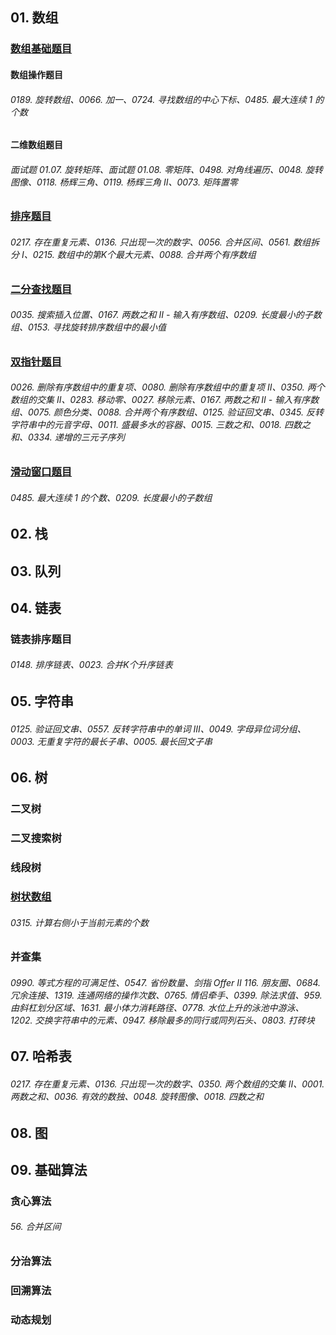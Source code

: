 ## 01. 数组

### [数组基础题目](../Contents/Chapter-02/01-Array-Basic/10-Array-Basic-List.md)

#### 数组操作题目

###### 0189. 旋转数组、0066. 加一、0724. 寻找数组的中心下标、0485. 最大连续 1 的个数

#### 二维数组题目

###### 面试题 01.07. 旋转矩阵、面试题 01.08. 零矩阵、0498. 对角线遍历、0048. 旋转图像、0118. 杨辉三角、0119. 杨辉三角 II、0073. 矩阵置零

### [排序题目](../Contents/Chapter-02/02-Array-Sort/10-Array-Sort-List.md)

###### 0217. 存在重复元素、0136. 只出现一次的数字、0056. 合并区间、0561. 数组拆分 I、0215. 数组中的第K个最大元素、0088. 合并两个有序数组

### [二分查找题目](../Contents/Chapter-02/03-Array-Binary-search/10-Array-Binary-search-List.md)

###### 0035. 搜索插入位置、0167. 两数之和 II - 输入有序数组、0209. 长度最小的子数组、0153. 寻找旋转排序数组中的最小值

### [双指针题目](../Contents/Chapter-02/04-Array-Two-Pointers/10-Array-Two-Pointers-List.md)

###### 0026. 删除有序数组中的重复项、0080. 删除有序数组中的重复项 II、0350. 两个数组的交集 II、0283. 移动零、0027. 移除元素、0167. 两数之和 II - 输入有序数组、0075. 颜色分类、0088. 合并两个有序数组、0125. 验证回文串、0345. 反转字符串中的元音字母、0011. 盛最多水的容器、0015. 三数之和、0018. 四数之和、0334. 递增的三元子序列

### [滑动窗口题目](../Contents/Chapter-02/05-Array-Sliding-Window/10-Array-Sliding-Window-List.md)

###### 0485. 最大连续 1 的个数、0209. 长度最小的子数组

## 02. 栈

## 03. 队列

## 04. 链表

### 链表排序题目

###### 0148. 排序链表、0023. 合并K个升序链表

## 05. 字符串

###### 0125. 验证回文串、0557. 反转字符串中的单词 III、0049. 字母异位词分组、0003. 无重复字符的最长子串、0005. 最长回文子串

## 06. 树

### 二叉树


### 二叉搜索树

### 线段树

### [树状数组]()

###### 0315. 计算右侧小于当前元素的个数

### 并查集

###### 0990. 等式方程的可满足性、0547. 省份数量、剑指 Offer II 116. 朋友圈、0684. 冗余连接、1319. 连通网络的操作次数、0765. 情侣牵手、0399. 除法求值、959. 由斜杠划分区域、1631. 最小体力消耗路径、0778. 水位上升的泳池中游泳、1202. 交换字符串中的元素、0947. 移除最多的同行或同列石头、0803. 打砖块

## 07. 哈希表

###### 0217. 存在重复元素、0136. 只出现一次的数字、0350. 两个数组的交集 II、0001. 两数之和、0036. 有效的数独、0048. 旋转图像、0018. 四数之和

## 08. 图

## 09. 基础算法

### 贪心算法

###### 56. 合并区间

### 分治算法

### 回溯算法

### 动态规划

 
